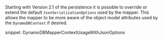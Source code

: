 Starting with Version 2.1 of the persistence it is possible to override or extend the default `JsonSerializationOptions` used by the mapper. This allows the mapper to be more aware of the object model attributes used by the `DynamoDBContext` if desired.

snippet: DynamoDBMapperContextUsageWithJsonOptions